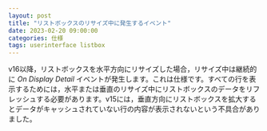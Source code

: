 ```yaml
---
layout: post
title: "リストボックスのリサイズ中に発生するイベント"
date: 2023-02-20 09:00:00
categories: 仕様
tags: userinterface listbox
---
```


v16以降，リストボックスを水平方向にリサイズした場合，リサイズ中は継続的に *On Display Detail* イベントが発生します。これは仕様です。すべての行を表示するためには，水平または垂直のリサイズ中にリストボックスのデータをリフレッシュする必要があります。v15には，垂直方向にリストボックスを拡大するとデータがキャッシュされていない行の内容が表示されないという不具合がありました。
